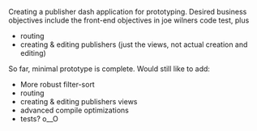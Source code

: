 Creating a publisher dash application for prototyping.  Desired business objectives include the front-end objectives in joe wilners code test, plus
- routing
- creating & editing publishers (just the views, not actual creation and editing)

So far, minimal prototype is complete.  Would still like to add:
- More robust filter-sort
- routing
- creating & editing publishers views
- advanced compile optimizations
- tests? o__O
